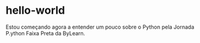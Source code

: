 # hello-world
Estou começando agora a entender um pouco sobre o Python pela Jornada P.ython Faixa Preta da ByLearn.
